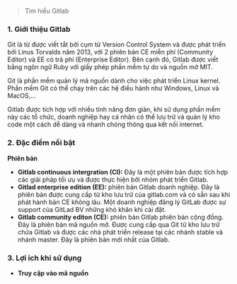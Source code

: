 > Tìm hiểu Gitlab
### 1. Giới thiệu Gitlab
Git là từ được viết tắt bởi cụm từ Version Control System và được phát triển bởi Linus Torvalds năm 2013, với 2 phiên bản CE miễn phí (Community Editor) và EE có trả phí (Enterprise Editor). Bên cạnh đó, Gitlab được viết bằng ngôn ngữ Ruby với giấy phép phần mềm tự do và nguồn mở MIT.

Git là phần mềm quản lý mã nguồn dành cho việc phát triển Linux kernel. Phần mềm Git có thể chạy trên các hệ điều hành như Windows, Linux và MacOS,…

Gitlab được tích hợp với nhiều tính năng đơn giản, khi sử dụng phần mềm này các tổ chức, doanh nghiệp hay cá nhân có thể lưu trữ và quản lý kho code một cách dễ dàng và nhanh chóng thông qua kết nối internet.

### 2. Đặc điểm nổi bật
**Phiên bản**
+ **Gitlab continuous intergration (CI):** Đây là một phiên bản được tích hợp các giải pháp tối ưu và được thực hiện bởi nhóm phát triển Gitlab.
+ **Gitlad enterprise edition (EE):** phiên bản Gitlab doanh nghiệp. Đây là phiên bản được cung cấp từ kho lưu trữ của gitlab.com và có sẵn sau khi phát hành bản CE không lâu. Một doanh nghiệp đăng lý GitLab được sự support của GitLad BV những khó khăn khi cài đặt.
+ **Gitlab community editon (CE):** phiên bản Gitlab phiên bản cộng đồng. Đây là phiên bản mã nguồn mở. Được cung cấp qua Git từ kho lưu trữ chứa Gitlab và được các nhà phát triển release tại các nhánh stable và nhánh master. Đây là phiên bản mới nhất của Gitlab.

### 3. Lợi ích khi sử dụng
+ **Truy cập vào mã nguồn**
